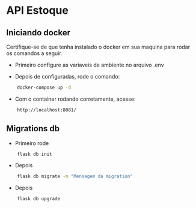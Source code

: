 # API Estoque

## Iniciando docker

Certifique-se de que tenha instalado o docker em sua maquina para rodar os comandos a seguir.

- Primeiro configure as variaveis de ambiente no arquivo .env

- Depois de configuradas, rode o comando:

```bash
    docker-compose up -d
```

- Com o container rodando corretamente, acesse:

```bash
    http://localhost:8081/
```

## Migrations db

- Primeiro rode

```bash
    flask db init
```

- Depois

```bash
    flask db migrate -m "Mensagem da migration"
```

- Depois

```bash
    flask db upgrade
```
